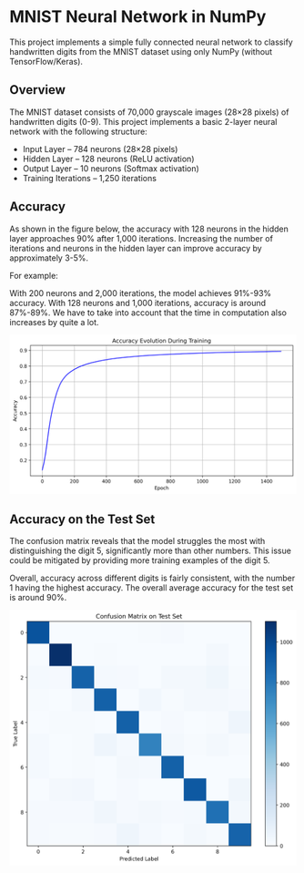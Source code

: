 # MNIST Neural Network in NumPy

This project implements a simple fully connected neural network to classify handwritten digits from the MNIST dataset using only NumPy (without TensorFlow/Keras).

## Overview

The MNIST dataset consists of 70,000 grayscale images (28×28 pixels) of handwritten digits (0-9).
This project implements a basic 2-layer neural network with the following structure:

- Input Layer – 784 neurons (28×28 pixels)
- Hidden Layer – 128 neurons (ReLU activation)
- Output Layer – 10 neurons (Softmax activation)
- Training Iterations – 1,250 iterations

## Accuracy

As shown in the figure below, the accuracy with 128 neurons in the hidden layer approaches 90% after 1,000 iterations. Increasing the number of iterations and neurons in the hidden layer can improve accuracy by approximately 3-5%.

For example:

With 200 neurons and 2,000 iterations, the model achieves 91%-93% accuracy.
With 128 neurons and 1,000 iterations, accuracy is around 87%-89%. We have to take into account that the time in computation also increases by quite a lot. 

![](figures/accuracy_evolution.png)


## Accuracy on the Test Set
The confusion matrix reveals that the model struggles the most with distinguishing the digit 5, significantly more than other numbers. This issue could be mitigated by providing more training examples of the digit 5.

Overall, accuracy across different digits is fairly consistent, with the number 1 having the highest accuracy. The overall average accuracy for the test set is around 90%.

![](figures/confusion_matrix.png)



